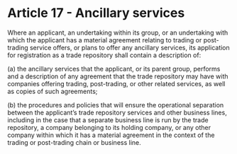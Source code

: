 # Article 17 - Ancillary services


Where an applicant, an undertaking within its group, or an undertaking with which the applicant has a material agreement relating to trading or post-trading service offers, or plans to offer any ancillary services, its application for registration as a trade repository shall contain a description of:

(a) the ancillary services that the applicant, or its parent group, performs and a description of any agreement that the trade repository may have with companies offering trading, post-trading, or other related services, as well as copies of such agreements;

(b) the procedures and policies that will ensure the operational separation between the applicant’s trade repository services and other business lines, including in the case that a separate business line is run by the trade repository, a company belonging to its holding company, or any other company within which it has a material agreement in the context of the trading or post-trading chain or business line.
